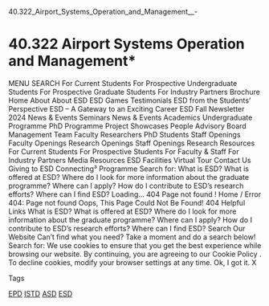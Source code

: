 40.322_Airport_Systems_Operation_and_Management__-



40.322 Airport Systems Operation and Management\*
=================================================

MENU SEARCH For Current Students For Prospective Undergraduate Students For Prospective Graduate Students For Industry Partners Brochure Home About About ESD ESD Games Testimonials ESD from the Students’ Perspective ESD – A Gateway to an Exciting Career ESD Fall Newsletter 2024 News & Events Seminars News & Events Academics Undergraduate Programme PhD Programme Project Showcases People Advisory Board Management Team Faculty Researchers PhD Students Staff Openings Faculty Openings Research Openings Staff Openings Research Resources For Current Students For Prospective Students For Faculty & Staff For Industry Partners Media Resources ESD Facilities Virtual Tour Contact Us Giving to ESD Connecting³ Programme Search for: What is ESD? What is offered at ESD? Where do I look for more information about the graduate programme? Where can I apply? How do I contribute to ESD’s research efforts? Where can I find ESD? Loading… 404 Page not found ! Home / Error 404: Page not found
Oops, This Page Could Not Be Found! 404 Helpful Links What is ESD? What is offered at ESD? Where do I look for more information about the graduate programme? Where can I apply? How do I contribute to ESD’s research efforts? Where can I find ESD? Search Our Website Can’t find what you need? Take a moment and do a search below! Search for: We use cookies to ensure that you get the best experience while browsing our website. By continuing, you are agreeing to our Cookie Policy . To decline cookies, modify your browser settings at any time. Ok, I got it. X

Tags

[EPD](/education/undergraduate/courses/?pillar-cluster=44)
[ISTD](/education/undergraduate/courses/?pillar-cluster=11)
[ASD](/education/undergraduate/courses/?pillar-cluster=1167)
[ESD](/education/undergraduate/courses/?pillar-cluster=99)

